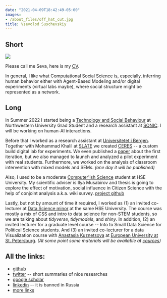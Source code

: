```yaml
---
date: "2021-04-09T18:42:49-05:00"
images:
- /about_files/off_hat_cut.jpg
title: Vsevolod Suschevskiy
---
```


## Short

![](/about_files/off_hat_cut.jpg)

Please call me Seva, here is my [CV](https://github.com/vvseva/cv/raw/master/Vsevolod_Suschevskiy_sCV.pdf).

In general, I like what Computational Social Science is, especially, inferring human behavior either with Agent-Based Modeling and/or digital experiments (virtual labs maybe), where social structure might be represented as a network.

## Long

In Summer 2022 I started being a [Technology and Social Behaviour](https://tsb.northwestern.edu/) at Northwestern University Grad Student and a research assistant at [SONIC](http://sonic.northwestern.edu/). I will be working on human-AI interactions.

Before that I worked as a research assistant at [Universitetet i Bergen](https://www.uib.no/en/persons/Vsevolod.Suschevskiy). Together with Mohammad Khalil at [SLATE](https://slate.uib.no/) we created [CERES](https://ceres.apps.slate.uib.no/experiment/) -- a custom build digital lab for experiments. We even published a [paper](https://www.researchgate.net/publication/350874550_Creating_a_Course_Recommendation_System_for_Exchange_Students) about the first iteration, but we also managed to launch and analyzed a pilot experiment with real students. Furthermore, we worked on the analysis of classroom intervention with mixed models and SEMs. _(one day it will be published)_

Also, I used to be a moderate [Computer'ish Science](https://spb.hse.ru/en/ma/computer/) student at HSE University. My scientific adviser is Ilya Musabirov and thesis is going to explore the effect of motivation, social influence in Citizen Science with the help of conjoint analysis a.k.a. wiki survey. [project github](https://github.com/vvseva/vignexp)

Lastly, but not by amount of time it required, I worked as (1) an invited co-lecturer at [Data Science minor](https://electives.hse.ru/minor_data_spb/) at the same HSE University. The course was mostly a mix of CSS and intro to data science for non-STEM students, so we are talking about _tidyverse_, _tidymodels_, and _shiny_. In addition, (2) an invited lecturer for a graduate level course -- Into to Small Data Science for Political Science students. And (3) an invited co-lecturer for a data Visualization course with [Anastasia Kuznetsova](https://t.me/nastengraph) at [European University at St. Petersburg](https://eusp.org/programs/applied-data-analysis). _(At some point some materials will be available at [cources](/courses/))_

## All the links:

* [github](https://github.com/vvseva)
* [twitter](https://twitter.com/vvsuschevskiy) -- short summaries of nice researches
* [google scholar](https://scholar.google.ru/citations?user=TycFXMIAAAAJ&hl=en)
* [linkedin](https://www.linkedin.com/in/vsevolod-suschevskiy-131a45178/) -- it is banned in Russia
* [more links](/posts/all-links/)

